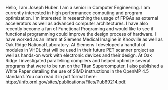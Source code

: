 Hello, I am Joseph Huber. I am a senior in Computer Engineering. I am currently interested in high performancce computing and program optimization. I'm interested in researching the usage of FPGAs as external accelerators as well as advanced computer architectures. I have also recently become a fan of Functional Programing and would like to see if functional programming could improve the design process of hardware. I have worked as an intern at Siemens Medical Imagine in Knoxville as well as Oak Ridge National Laboratory. At Siemens I developed a handful of modules in VHDL that will be used in their future PET scanner project as well as hands-on work with electronic devices and their design. At Oak Ridge I investigated paralleliing compilers and helped optimize several programs that were to be run on the Titan Supercomputer. I also published a White Paper detailing the use of SIMD instructions in the OpenMP 4.5 standard. You can read it in pdf format here: https://info.ornl.gov/sites/publications/Files/Pub69214.pdf.
